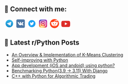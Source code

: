 ## 🔎 Connect with me:
[<img src="https://github.com/bullbesh/bullbesh/blob/main/images/Telegram.png" width="32" height="32" />](https://t.me/bullbesh)
[<img src="https://github.com/bullbesh/bullbesh/blob/main/images/VK.png" width="32" height="32" />](https://vk.com/bullbesh)
[<img src="https://github.com/bullbesh/bullbesh/blob/main/images/Twitter.png" width="32" height="32" />](https://twitter.com/bullbesh1)
[<img src="https://github.com/bullbesh/bullbesh/blob/main/images/Instagram.png" width="32" height="32" />](https://www.instagram.com/bullbesh)
[<img src="https://github.com/bullbesh/bullbesh/blob/main/images/Reddit.png" width="32" height="32" />](https://www.reddit.com/user/bullbesh)
[<img src="https://github.com/bullbesh/bullbesh/blob/main/images/YouTube.png" width="32" height="32" />](https://www.youtube.com/channel/UCtfjRs6uzgq5mfm8S06WTcg)

## 📕 Latest r/Python Posts
<!-- BLOG-POST-LIST:START -->
- [An Overview &amp; Implementation of K-Means Clustering](https://www.reddit.com/r/Python/comments/zp767k/an_overview_implementation_of_kmeans_clustering/)
- [Self-improving with Python](https://www.reddit.com/r/Python/comments/zp5zcm/selfimproving_with_python/)
- [App development &lpar;iOS and andoid&rpar; using python?](https://www.reddit.com/r/Python/comments/zp5jia/app_development_ios_and_andoid_using_python/)
- [Benchmarking Python&lpar;3.9 -&gt; 3.11&rpar; With Django](https://www.reddit.com/r/Python/comments/zp5eh1/benchmarking_python39_311_with_django/)
- [C++ with Python for Algorithmic Trading](https://www.reddit.com/r/Python/comments/zowmdf/c_with_python_for_algorithmic_trading/)
<!-- BLOG-POST-LIST:END -->

